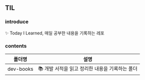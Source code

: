 ## TIL

### introduce
✨ Today I Learned, 매일 공부한 내용을 기록하는 레포

### contents
|폴더명|설명|
|------|---|
|dev-books|📚 개발 서적을 읽고 정리한 내용을 기록하는 폴더|
